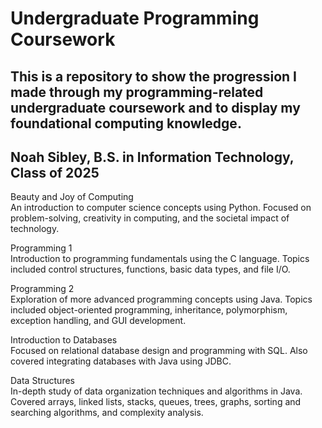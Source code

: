 # Undergraduate Programming Coursework

## This is a repository to show the progression I made through my programming-related undergraduate coursework and to display my foundational computing knowledge.

## Noah Sibley, B.S. in Information Technology, Class of 2025

Beauty and Joy of Computing  
  An introduction to computer science concepts using Python. Focused on problem-solving, creativity in computing, and the societal impact of technology.  

Programming 1  
  Introduction to programming fundamentals using the C language. Topics included control structures, functions, basic data types, and file I/O.  

Programming 2  
  Exploration of more advanced programming concepts using Java. Topics included object-oriented programming, inheritance, polymorphism, exception handling, and GUI development.  

Introduction to Databases  
  Focused on relational database design and programming with SQL. Also covered integrating databases with Java using JDBC.  

Data Structures  
  In-depth study of data organization techniques and algorithms in Java. Covered arrays, linked lists, stacks, queues, trees, graphs, sorting and searching algorithms, and complexity analysis.  
